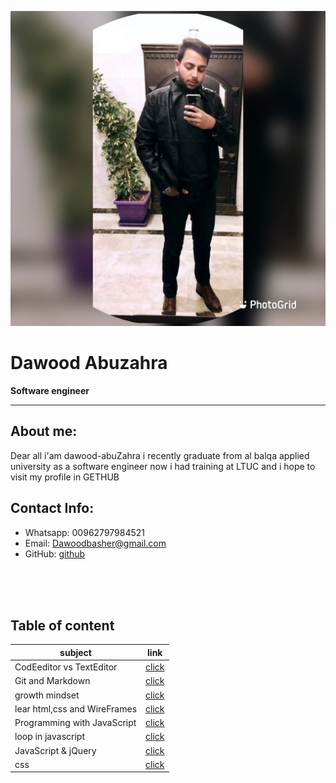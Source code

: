 


![da](img/za.JPG)

# Dawood Abuzahra
**Software engineer**




****
## About me:

Dear all i'am dawood-abuZahra i recently graduate from al balqa applied university as a software engineer now i had training at LTUC and i hope to visit  my profile in GETHUB 
## Contact Info:
* Whatsapp: 00962797984521
* Email: Dawoodbasher@gmail.com
* GitHub: [github](https://github.com/abuzahra98)
<br/>
<br/>
<br/>

## Table of content

|       subject      |              link        |
| -----------        | -----------              |
| CodEeditor vs TextEditor| [click](class.md)   |
| Git and Markdown   |[click](class1.md)        |
| growth mindset     |        [click](bb.md)    |
| lear html,css and WireFrames|[click](class5.md)|
| Programming with JavaScript |        [click](js.md)    |
| loop in javascript |        [click](r5.md)    |
| JavaScript & jQuery |        [click](jquery.md)    |
| css |        [click](css.md)    |



